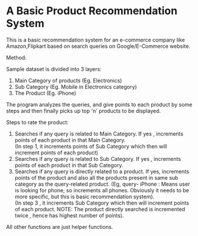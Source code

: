 # A Basic Product Recommendation System
This is a basic recommendation system for an e-commerce company like Amazon,Flipkart based on search queries on Google/E-Commerce website.

Method:

Sample dataset is divided into 3 layers: 
1. Main Category of products (Eg. Electronics)
2. Sub Category (Eg. Mobile in Electronics category)
3. The Product (Eg. iPhone)

The program analyzes the queries, and give points to each product by some steps and then finally picks up top 'n' products to be displayed.

Steps to rate the product:
1) Searches if any query is related to Main Category. If yes , increments points of each product in that Main Category. <br>
    (In step 1, it increments points of Sub Category which then will increment points of each product)<br>
2) Searches if any query is related to Sub Category. If yes , increments points of each product in that Sub Category. <br>
3) Searches if any query is directly related to a product. If yes, increments points of the product and also all the products present in same sub category as the query-related product. (Eg, query- iPhone : Means user is looking for phone, so increments all phones. Obviously it needs to be more specific, but this is basic recommendation system).
<br>    (In step 3 , it increments Sub Category which then will increment points of each product. NOTE: The product directly searched is incremented twice , hence has highest number of points).
    
All other functions are just helper functions.
